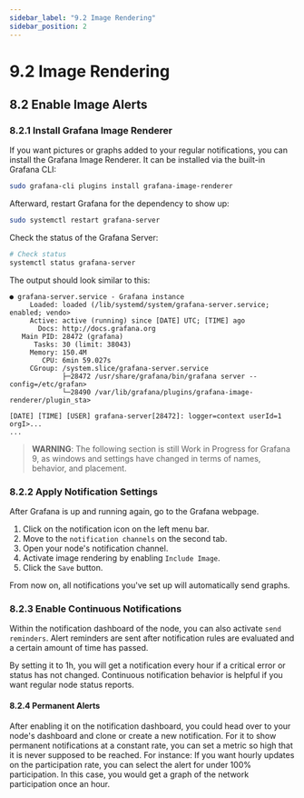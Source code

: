 ```yaml
---
sidebar_label: "9.2 Image Rendering"
sidebar_position: 2
---
```


# 9.2 Image Rendering

## 8.2 Enable Image Alerts

### 8.2.1 Install Grafana Image Renderer

If you want pictures or graphs added to your regular notifications, you can install the Grafana Image Renderer. It can be installed via the built-in Grafana CLI:

```sh
sudo grafana-cli plugins install grafana-image-renderer
```

Afterward, restart Grafana for the dependency to show up:

```sh
sudo systemctl restart grafana-server
```

Check the status of the Grafana Server:

```sh
# Check status
systemctl status grafana-server
```

The output should look similar to this:

```text
● grafana-server.service - Grafana instance
     Loaded: loaded (/lib/systemd/system/grafana-server.service; enabled; vendo>
     Active: active (running) since [DATE] UTC; [TIME] ago
       Docs: http://docs.grafana.org
   Main PID: 28472 (grafana)
      Tasks: 30 (limit: 38043)
     Memory: 150.4M
        CPU: 6min 59.027s
     CGroup: /system.slice/grafana-server.service
             ├─28472 /usr/share/grafana/bin/grafana server --config=/etc/grafan>
             └─28490 /var/lib/grafana/plugins/grafana-image-renderer/plugin_sta>

[DATE] [TIME] [USER] grafana-server[28472]: logger=context userId=1 orgI>...
...
```

> **WARNING**: The following section is still Work in Progress for Grafana 9, as windows and settings have changed in terms of names, behavior, and placement.

### 8.2.2 Apply Notification Settings

After Grafana is up and running again, go to the Grafana webpage.

1. Click on the notification icon on the left menu bar.
2. Move to the `notification channels` on the second tab.
3. Open your node's notification channel.
4. Activate image rendering by enabling `Include Image`.
5. Click the `Save` button.

From now on, all notifications you've set up will automatically send graphs.

### 8.2.3 Enable Continuous Notifications

Within the notification dashboard of the node, you can also activate `send reminders`. Alert reminders are sent after notification rules are evaluated and a certain amount of time has passed.

By setting it to 1h, you will get a notification every hour if a critical error or status has not changed. Continuous notification behavior is helpful if you want regular node status reports.

#### 8.2.4 Permanent Alerts

After enabling it on the notification dashboard, you could head over to your node's dashboard and clone or create a new notification. For it to show permanent notifications at a constant rate, you can set a metric so high that it is never supposed to be reached. For instance: If you want hourly updates on the participation rate, you can select the alert for under 100% participation. In this case, you would get a graph of the network participation once an hour.
